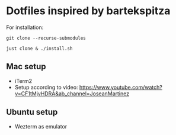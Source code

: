 # Dotfiles inspired by bartekspitza

For installation:

    git clone --recurse-submodules

    just clone & ./install.sh

## Mac setup

- iTerm2
- Setup according to video: https://www.youtube.com/watch?v=CF1tMjvHDRA&ab_channel=JoseanMartinez

## Ubuntu setup

- Wezterm as emulator
